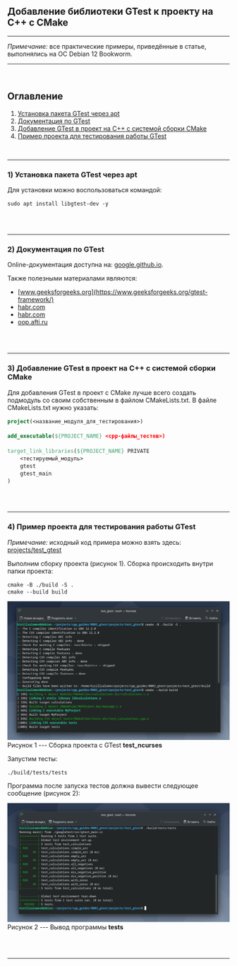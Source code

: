 ## Добавление библиотеки GTest к проекту на C++ с CMake  

---

_Примечание:_ все практические примеры, приведённые в статье, выполнялись на ОС Debian 12 Bookworm.  

---

<br>  

## Оглавление

1. [Установка пакета GTest через apt](#сhapter_1)
2. [Документация по GTest](#сhapter_2)
3. [Добавление GTest в проект на C++ с системой сборки CMake](#сhapter_3)
4. [Пример проекта для тестирования работы GTest](#сhapter_4)
<br>  

---

<a name="сhapter_1"></a>
### 1) Установка пакета GTest через apt  

Для установки можно воспользоваться командой:

```console
sudo apt install libgtest-dev -y
```

<br>  
<br>  

---

<a name="сhapter_2"></a>
### 2) Документация по GTest  

Online-документация доступна на: [google.github.io](https://google.github.io/googletest/).  

Также полезными материалами являются:  
* [www.geeksforgeeks.org](https://www.geeksforgeeks.org/gtest-framework/)
* [habr.com](https://habr.com/ru/articles/667880/)
* [habr.com](https://habr.com/ru/articles/119090/)
* [oop.afti.ru](https://oop.afti.ru/materials/41?ysclid=m7am4aeuil692328196)

<br>  
<br>  

---

<a name="сhapter_3"></a>
### 3) Добавление GTest в проект на C++ с системой сборки CMake  

Для добавления GTest в проект с CMake лучше всего создать подмодуль со своим собственным в файлом CMakeLists.txt. В файле CMakeLists.txt нужно указать:  

```cmake
project(<название_модуля_для_тестирования>)

add_executable(${PROJECT_NAME} <cpp-файлы_тестов>)

target_link_libraries(${PROJECT_NAME} PRIVATE
    <тестируемый_модуль>
    gtest
    gtest_main
)
```

<br>  
<br>  

---

<a name="сhapter_4"></a>
### 4) Пример проекта для тестирования работы GTest  

_Примечание:_ исходный код примера можно взять здесь: [projects/test_gtest](projects/test_gtest)  

Выполним сборку проекта (рисунок 1). Сборка происходить внутри папки проекта:  

```console
cmake -B ./build -S .
cmake --build build
```

![Сборка проекта с GTest](images/1.png)
Рисунок 1 --- Сборка проекта с GTest __test_ncurses__  

Запустим тесты:  

```console
./build/tests/tests
```

Программа после запуска тестов должна вывести следующее сообщение (рисунок 2):

![Вывод программы __tests__](images/2.png)
Рисунок 2 --- Вывод программы __tests__  

<br>  
<br>  

---
